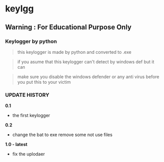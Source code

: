 # keylgg
## Warning : For Educational Purpose Only
### Keylogger by python
> this keylogger is made by python and converted to .exe

> if you asume that this keylogger can't detect by windows def but it can

> make sure you disable the windows defender or any anti virus before you put this to your victim



### UPDATE HISTORY

**0.1**
- the first keylogger

**0.2**
- change the bat to exe remove some not use files

**1.0 - latest**
- fix the uplodaer
